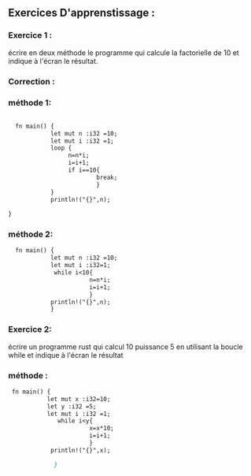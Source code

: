 ## Exercices D'apprenstissage :

### Exercice 1 :
   écrire en deux méthode le programme qui calcule la factorielle de 10 et indique à l'écran le résultat.
     


### Correction :
   
   ### méthode 1:
    
 ```markdown
    
   fn main() {
             let mut n :i32 =10;
             let mut i :i32 =1;
             loop {
                  n=n*i;
                  i=i+1;
                  if i==10{
                          break;
                          }
             }
             println!("{}",n);
    
}
```

### méthode 2:
    
 ```markdown
   fn main() {
             let mut n :i32 =10;
             let mut i :i32=1;
              while i<10{
                        n=n*i;
                        i=i+1;
                        }
             println!("{}",n);
             }
```
  ### Exercice 2:
   écrire un programme rust qui calcul 10 puissance 5 en utilisant la boucle while et indique à l'écran le résultat
   
   ### méthode :
   
  ```markdown
   fn main() {
             let mut x :i32=10;
             let y :i32 =5;
             let mut i :i32 =1;
                while i<y{
                         x=x*10; 
                         i=i+1; 
                         }
              println!("{}",x);
 
               }

 ```
  
